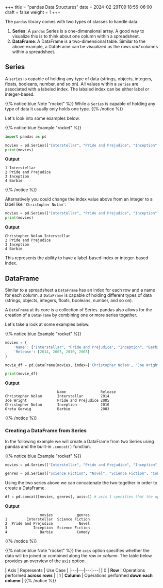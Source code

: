 +++
title = "pandas Data Structures"
date = 2024-02-29T09:18:56-06:00
draft = false
weight = 1
+++

The `pandas` library comes with two types of classes to handle data:

1. **Series**: A `pandas` Series is a one-dimensional array. A good way to visualize this is to think about one column within a spreadsheet.
1. **DataFrame**: A DataFrame is a two-dimensional table. Similar to the above example, a DataFrame can be visualized as the rows *and* columns within a spreadsheet.

## Series

A `series` is capable of holding any type of data (strings, objects, integers, floats, booleans, number, and so on). All values within a `series` are associated with a labeled index. The labaled index can be either label or integer-based.

{{% notice blue Note "rocket" %}}
While a `Series` is capable of holding any type of data it usually only holds one type.
{{% /notice %}}

Let's look into some examples below.

{{% notice blue Example "rocket" %}}
```python
import pandas as pd

movies = pd.Series(["Interstellar", "Pride and Prejudice", "Inception", "Barbie"], index=['1', '2', '3', '4'])
print(movies)
```

**Output**

```console {linenos=table}
1 Interstellar
2 Pride and Prejudice
3 Inception
4 Barbie
```
{{% /notice %}}

Alternatively you could change the index value above from an integer to a label like `'Christopher Nolan'`:

```python
movies = pd.Series(["Interstellar", "Pride and Prejudice", "Inception", "Barbie"], index=['Christopher Nolan', '2', '3', '4'])
print(movies)
```

**Output**

```console {linenos=table}
Christopher Nolan Interstellar
2 Pride and Prejudice
3 Inception
4 Barbie
```

This represents the ability to have a label-based index or integer-based index.

## DataFrame

Similar to a spreadsheet a `DataFrame` has an index for each row and a name for each column. a `DataFrame` is capable of holding different types of data (strings, objects, integers, floats, booleans, number, and so on).

A `DataFrame` at its core is a collection of Series. pandas also allows for the creation of a `DataFrame` by combining one or more series together.

Let's take a look at some examples below.

{{% notice blue Example "rocket" %}}
```python
movies = {
    'Name': ["Interstellar", "Pride and Prejudice", "Inception", "Barbie"],
    'Release': [2014, 2005, 2010, 2003]
}

movie_df = pd.DataFrame(movies, index=['Christopher Nolan', 'Joe Wright', 'Christopher Nolan', 'Greta Gerwig'])

print(movie_df)
```

**Output**

```console
                        Name                Release
Christopher Nolan       Interstellar        2014
Joe Wright              Pride and Prejudice 2005
Christopher Nolan       Inception           2010
Greta Gerwig            Barbie              2003
```
{{% /notice %}}

### Creating a DataFrame from Series

In the following example we will create a DataFrame from two Series using pandas and the built-in `.concat()` function.

{{% notice blue Example "rocket" %}}
```python
movies = pd.Series(["Interstellar", "Pride and Prejudice", "Inception", "Barbie"], index=['1', '2', '3', '4'], name = 'movies')
```

```python
genres = pd.Series(["Science Fiction", "Novel", "Science Fiction", "Comedy"], index=['1', '2', '3', '4'], name='genres')
```
Using the two series above we can concatenate the two together in order to create a DataFrame.

``` python
df = pd.concat([movies, genres], axis=1) # axis 1 specifies that the operations will be performed down each column
```

**Output**

```console
                movies           genres
1         Interstellar  Science Fiction
2  Pride and Prejudice            Novel
3            Inception  Science Fiction
4               Barbie           Comedy
```
{{% /notice %}}

{{% notice blue Note "rocket" %}}
the `axis` option specifies whether the data will be joined or combined along the *row* or *column*. The table below provides an overview of the `axis` option.

| Axis | Represents | Use Case |
|---|---|---|---|
| 0 | **Row** | Operations performed **across rows** |
| 1 | **Column** | Operations performed **down each column** |
{{% /notice %}}